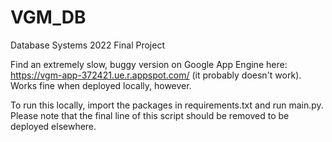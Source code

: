 # VGM_DB
Database Systems 2022 Final Project

Find an extremely slow, buggy version on Google App Engine here: https://vgm-app-372421.ue.r.appspot.com/ (it probably doesn't work). Works fine when deployed locally, however.

To run this locally, import the packages in requirements.txt and run main.py. Please note that the final line of this script should be removed to be deployed elsewhere.

